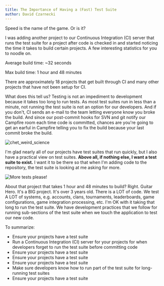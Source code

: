 ```yaml
---
title: The Importance of Having a (Fast) Test Suite
author: David Czarnecki
---
```

Speed is the name of the game. Or is it?

 I was adding another project to our Continuous Integration (CI) server that runs the test suite for a project after code is checked in and started noticing the time it takes to build certain projects. A few interesting statistics for you to noodle on.

 Average build time: ~32 seconds

 Max build time: 1 hour and 48 minutes

 There are approximately 18 projects that get built through CI and many other projects that have not been setup for CI.

 What does this tell us? Testing is not an impediment to development because it takes too long to run tests. As most test suites run in less than a minute, not running the test suite is not an option for our developers. And if you don't, CI sends an e-mail to the team letting everyone know you broke the build. And since our post-commit hooks for SVN and git notify our Campfire room each time code is committed, chances are you're going to get an earful in Campfire telling you to fix the build because your last commit broke the build.

 ![chet_weird_science](uploads/2010/04/Picture-17.png "chet_weird_science")

 I'm glad nearly all of our projects have test suites that run quickly, but I also have a practical view on test suites. **Above all, if nothing else, I want a test suite to exist.** I want it to be there so that when I'm adding code to the repository, the test suite is looking at me asking for more.

 ![More tests please!](uploads/2010/04/Picture-16.png "More tests please!")

 About that project that takes 1 hour and 48 minutes to build? Right. Guitar Hero. It's a BIG project. It's over 3 years old. There is a LOT of code. We test A LOT of systems, e.g. accounts, clans, tournaments, leaderboards, game configurations, game integration processing, etc. I'm OK with it taking that long to run the test suite. We have development practices that we follow for running sub-sections of the test suite when we touch the application to test our new code.

 To summarize:

- Ensure your projects have a test suite
- Run a Continuous Integration (CI) server for your projects for when developers forget to run the test suite before committing code
- Ensure your projects have a test suite
- Ensure your projects have a test suite
- Ensure your projects have a test suite
- Make sure developers know how to run part of the test suite for long-running test suites
- Ensure your projects have a test suite
